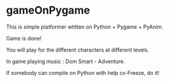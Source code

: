 # gameOnPygame
This is simple platformer wtitten on Python + Pygame + PyAnim.

Game is done!

You will play for the different characters at different levels.

In game playing music : Dom Smart - Adventure.

If somebody can compile on Python with help cx-Freeze, do it!


